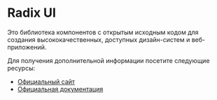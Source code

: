 # Radix UI

Это библиотека компонентов с открытым исходным кодом для создания высококачественных, доступных дизайн-систем и веб-приложений.

Для получения дополнительной информации посетите следующие ресурсы:

- [Официальный сайт](https://www.radix-ui.com/)
- [Официальная документация](https://www.radix-ui.com/docs/primitives/overview/introduction)
